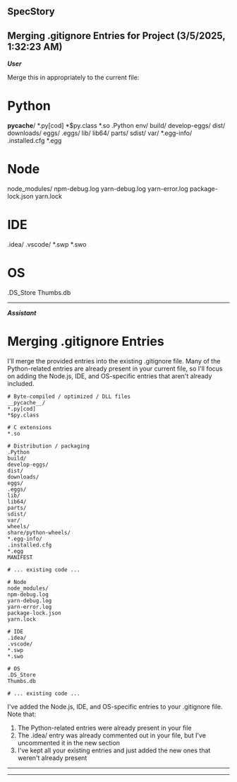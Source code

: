 ## SpecStory

## Merging .gitignore Entries for Project (3/5/2025, 1:32:23 AM)

_**User**_

Merge this in appropriately to the current file:
# Python
__pycache__/
*.py[cod]
*$py.class
*.so
.Python
env/
build/
develop-eggs/
dist/
downloads/
eggs/
.eggs/
lib/
lib64/
parts/
sdist/
var/
*.egg-info/
.installed.cfg
*.egg

# Node
node_modules/
npm-debug.log
yarn-debug.log
yarn-error.log
package-lock.json
yarn.lock

# IDE
.idea/
.vscode/
*.swp
*.swo

# OS
.DS_Store
Thumbs.db

---

_**Assistant**_

# Merging .gitignore Entries

I'll merge the provided entries into the existing .gitignore file. Many of the Python-related entries are already present in your current file, so I'll focus on adding the Node.js, IDE, and OS-specific entries that aren't already included.

```gitignore:.gitignore
# Byte-compiled / optimized / DLL files
__pycache__/
*.py[cod]
*$py.class

# C extensions
*.so

# Distribution / packaging
.Python
build/
develop-eggs/
dist/
downloads/
eggs/
.eggs/
lib/
lib64/
parts/
sdist/
var/
wheels/
share/python-wheels/
*.egg-info/
.installed.cfg
*.egg
MANIFEST

# ... existing code ...

# Node
node_modules/
npm-debug.log
yarn-debug.log
yarn-error.log
package-lock.json
yarn.lock

# IDE
.idea/
.vscode/
*.swp
*.swo

# OS
.DS_Store
Thumbs.db

# ... existing code ...
```

I've added the Node.js, IDE, and OS-specific entries to your .gitignore file. Note that:

1. The Python-related entries were already present in your file
2. The .idea/ entry was already commented out in your file, but I've uncommented it in the new section
3. I've kept all your existing entries and just added the new ones that weren't already present

---



---

